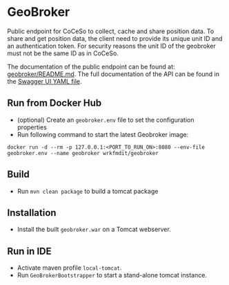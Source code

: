 # GeoBroker

Public endpoint for CoCeSo to collect, cache and share position data.
To share and get position data, the client need to provide its unique unit ID and an authentication token.
For security reasons the unit ID of the geobroker must not be the same ID as in CoCeSo.

The documentation of the public endpoint can be found at: [geobroker/README.md](geobroker/README.md).
The full documentation of the API can be found in the [Swagger UI YAML file](geobroker/src/main/resources/static/api/v1/geobroker.yaml).

## Run from Docker Hub

* (optional) Create an `geobroker.env` file to set the configuration properties
* Run following command to start the latest Geobroker image:

```shell
docker run -d --rm -p 127.0.0.1:<PORT_TO_RUN_ON>:8080 --env-file geobroker.env --name geobroker wrkfmdit/geobroker
```

## Build

* Run `mvn clean package` to build a tomcat package

## Installation

* Install the built `geobroker.war` on a Tomcat webserver.

## Run in IDE

* Activate maven profile `local-tomcat`.
* Run `GeoBrokerBootstrapper` to start a stand-alone tomcat instance.

